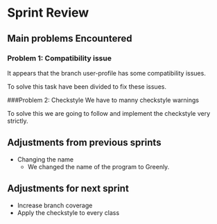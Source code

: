 <!-- An example of how you can do a sprint review -->

# Sprint Review

## Main problems  Encountered

### Problem 1: Compatibility issue
It appears that the branch user-profile has some compatibility issues.

To solve this task have been divided to fix these issues. 

###Problem 2: Checkstyle
We have to manny checkstyle warnings

To solve this we are going to follow and implement the checkstyle very strictly.


## Adjustments from previous sprints
 - Changing the name
    - We changed the name of the program to Greenly.

## Adjustments for next sprint
 - Increase branch coverage
 - Apply the checkstyle to every class
